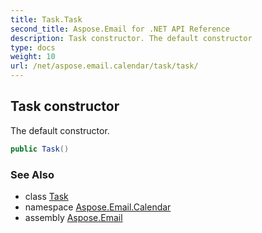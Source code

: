 ```yaml
---
title: Task.Task
second_title: Aspose.Email for .NET API Reference
description: Task constructor. The default constructor
type: docs
weight: 10
url: /net/aspose.email.calendar/task/task/
---
```

## Task constructor

The default constructor.

```csharp
public Task()
```

### See Also

* class [Task](../)
* namespace [Aspose.Email.Calendar](../../task/)
* assembly [Aspose.Email](../../../)


